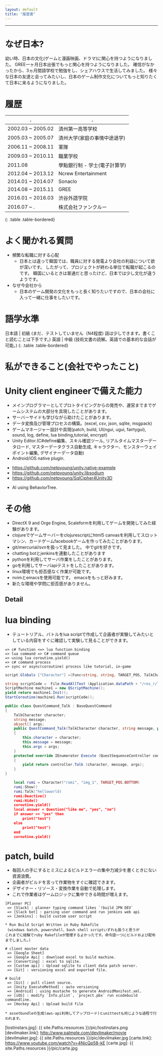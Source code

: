 ```yaml
---
layout: default
title: "履歴書"
---
```


-----------------------

# なぜ日本?
幼い時、日本の文化(ゲームと漫画映画、ドラマ)に関心を持つようになりました。
GREE一ヶ月日本出張でもっと関心を持つようになりました。
確信がなかったから、3ヵ月間語学校で勉強をし、シェアハウスで生活してみました。
様々な日本の友達と会ってみたいし、日本のゲーム制作文化についてもっと知りたくて日本に来るようになりました。


# 履歴
.	              | .
------------------|---------------------
2002.03 ~ 2005.02 | 済州第一高等学校
2005.03 ~ 2005.07 | 済州大学(家庭の事情中途退学)
2006.11 ~ 2008.11 | 軍隊
2009.03 ~ 2010.11 | 職業学校
2011.08           | 學點銀行制 - 学士(電子計算学)
2012.04 ~ 2013.12 | Ncrew Entertainment
2014.01 ~ 2014.07 | Sonaclo
2014.08 ~ 2015.11 | GREE
2016.01 ~ 2016.03 | 渋谷外語学院
2016.07 ~ .       | 株式会社ファンクルー
{: .table .table-bordered}


# よく聞かれる質問
* 頻繁な転職に対する心配
  - 日本とは違って韓国では、職員に対する発電より会社の利益について欲が深いです。 したがって、プロジェクトが終わる単位で転職が起こるのです。 韓国にいるときは普通だと思ったけど、日本では少し文化が違うようです。
* なぜ今会社から
  - 日本のゲーム開発の文化をもっと長く知りたいですので、日本の会社に入って一緒に仕事をしたいです。


# 語学水準
日本語 | 初級 (まだ、テストしていません（N4程度) 話は少しできます。書くこと読むことは下手です。)
英語   | 中級 (技術文書の読解。英語での基本的な会話が可能。)
{: .table .table-bordered}



# 私ができること(会社でやったこと)
# Unity client engineerで備えた能力
* メインプログラマーとしてプロトタイピングからの発売や、運営までまでゲームシステムの大部分を具現したことがあります。
* サーバーサイドも学びながら助けたことがあります。
* データ変換及び管理プロセスの構築。(excel, csv, json, sqlite, msgpack)
* ゲームマネージャー設計や具現(patch, build, UI(ngui, ugui, fairtygui), sound, log,  define, lua binding,tutorial, encrypt)
* Unity Editor.(C#define編集、スキル確認ツール, リアルタイムマスターデータロード, マスターデータクラス自動生成, キャラクター、モンスターウェイポイント編集, デザイナーデータ自動)
* Android/iOS native plugin.
 - https://github.com/netpyoung/unity.native-example
 - https://github.com/netpyoung/unity.libsodium
 - https://github.com/netpyoung/SqlCipher4Unity3D
* AI using BehaviorTree.


# その他
* DirectX 9 and Orge Engine, Scaleformを利用してゲームを開発してみた経験があります。
* clojureでゲームサーバーをclojurescriptにhtml5 canvasを利用してスロットマシン、カードゲームfacebookゲームを作ってみたことがあります。
* git/mercurial/svnを扱って見ました。 中でgitを好きです。
* chatting botとjenkinsを連動したことがあります
* pythonを利用してサーバ作業をしたことがあります。
* goを利用してサーバapiテストをしたことがあります。
* linux環境でも拒否感なく作業が可能です。
* nvimとemacsを使用可能です。 emacsをもっと好みます。
* 新たな環境や学問に拒否感がありません。



## Detail
# lua binding

* テュートリアル、バトルをlua scriptで作成して企画者が実験してみたいとしている内容をすぐに確認して実験して見ることができます。
```
=> c# function <=> lua function binding
=> lua command => C# command queue
=> using lua coroutine.yield()
=> c# command process
=> sync or async(coroutine) process like tutorial, in-game
```

``` csharp
script.Globals ["Character"] =(Func<string, string, TARGET_POS, TalkCharacter>)TalkCharacter.GenCharacter;

string scriptCode =  File.ReadAllText (Application.dataPath + "/res_r/lua/quest.lua");
ScriptMachine machine1 = new QScriptMachine();
yield return machine1.Init();
StartCoroutine(machine1.Run(scriptCode));
```


``` csharp
public class QuestCommand_Talk : BaseQuestCommand
{
	TalkCharacter character;
	string message;
	object[] args;
	public QuestCommand_Talk(TalkCharacter character, string message, params object[] args)
	{
		this.character = character;
		this.message = message;
		this.args = args;
	}
	protected override IEnumerator Execute (QuestSequenceController controller)
	{
		yield return controller.Talk (character, message, args);
	}
}
```

``` lua
    local rumi = Character("rumi", "img_1", TARGET_POS.BOTTOM)
    rumi:Show()
    rumi:Talk("helloworld)
    rumi:Deactive()
    rumi:Hide()
    coroutine.yield()
    local answer = Question("like me", "yes", "no")
    if answer == "yes" then
        print("test")
    else
        print("test")
    end
    coroutine.yield()
```


# patch, build
* 毎回人の手にするとミスによるビルドエラーの集中力減少を書くときにない資源浪費。
* 企画者がビルドを言って作業物をすぐに確認できます。
* デザイナー・リソース・変換作業を自動で処理します。
* これで作業者はゲームロジックに集中できる時間が増えます。

```
[Planner PC]
 => [Slack] : planner typing command likes `!build JPN DEV`
 => [Slack bot] : parsing user command and run jenkins web api
 => [Jenkins] : build custom user script

* Run Build Script Written in Ruby Rakefile
 (windows batch、powershell、bash shell scriptいずれも扱うと思うが
これまでに経験でruby Rakefileが管理するよかったです。命令語一つにビルドおよび配布までしました。)

# client master data
 => [Google Sheet]
 => [Google Api] : download excel to build machine.
 => [Converting] : excel to sqlite.
 => [Custom api] : Upload sqlite to client data patch server.
 => [Git] : versioning excel and exported file.

# build
 => [Git] : pull client source.
 => [Unity ExecuteMethod] : auto versioning
 => [Android] : using mustache to generate AndroidManifest.xml.
 => [iOS] : modify `Info.plist`, `project.pbx` run xcodebuild commandline.
 => [Hockey Api] : Upload build file

* assetbundleの生成(aws-api利用してアップロード)とunittestも同じような過程で行われます。

```


[lostinstars.link]: https://youtu.be/zaUb5cVU1nU
[lostinstars.jpg]: {{ site.Paths.resources }}/pic/lostinstars.png
[devilmaker.link]: http://www.palmple.com/devilmaker/movie
[devilmaker.jpg]: {{ site.Paths.resources }}/pic/devilmaker.jpg
[carte.link]: https://www.youtube.com/watch?v=4NicQp58-kE
[carte.jpg]: {{ site.Paths.resources }}/pic/carte.jpg
